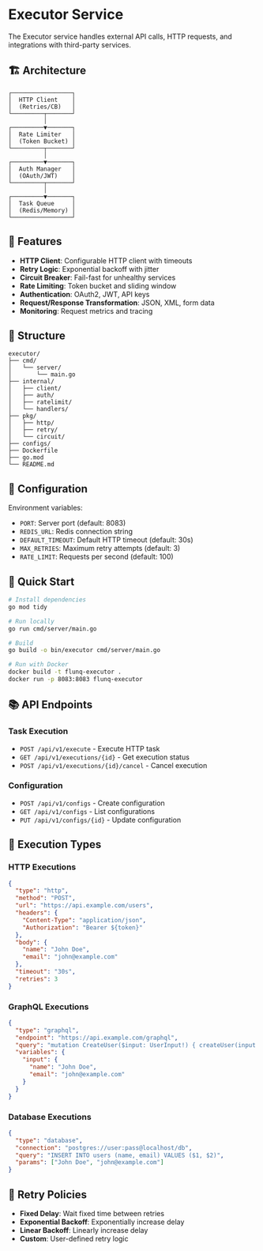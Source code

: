 # Executor Service

The Executor service handles external API calls, HTTP requests, and integrations with third-party services.

## 🏗️ Architecture

```
┌─────────────────┐
│  HTTP Client    │
│  (Retries/CB)   │
└─────────┬───────┘
          │
┌─────────▼───────┐
│  Rate Limiter   │
│  (Token Bucket) │
└─────────┬───────┘
          │
┌─────────▼───────┐
│  Auth Manager   │
│  (OAuth/JWT)    │
└─────────┬───────┘
          │
┌─────────▼───────┐
│  Task Queue     │
│  (Redis/Memory) │
└─────────────────┘
```

## 🚀 Features

- **HTTP Client**: Configurable HTTP client with timeouts
- **Retry Logic**: Exponential backoff with jitter
- **Circuit Breaker**: Fail-fast for unhealthy services
- **Rate Limiting**: Token bucket and sliding window
- **Authentication**: OAuth2, JWT, API keys
- **Request/Response Transformation**: JSON, XML, form data
- **Monitoring**: Request metrics and tracing

## 📁 Structure

```
executor/
├── cmd/
│   └── server/
│       └── main.go
├── internal/
│   ├── client/
│   ├── auth/
│   ├── ratelimit/
│   └── handlers/
├── pkg/
│   ├── http/
│   ├── retry/
│   └── circuit/
├── configs/
├── Dockerfile
├── go.mod
└── README.md
```

## 🔧 Configuration

Environment variables:
- `PORT`: Server port (default: 8083)
- `REDIS_URL`: Redis connection string
- `DEFAULT_TIMEOUT`: Default HTTP timeout (default: 30s)
- `MAX_RETRIES`: Maximum retry attempts (default: 3)
- `RATE_LIMIT`: Requests per second (default: 100)

## 🚀 Quick Start

```bash
# Install dependencies
go mod tidy

# Run locally
go run cmd/server/main.go

# Build
go build -o bin/executor cmd/server/main.go

# Run with Docker
docker build -t flunq-executor .
docker run -p 8083:8083 flunq-executor
```

## 📚 API Endpoints

### Task Execution
- `POST /api/v1/execute` - Execute HTTP task
- `GET /api/v1/executions/{id}` - Get execution status
- `POST /api/v1/executions/{id}/cancel` - Cancel execution

### Configuration
- `POST /api/v1/configs` - Create configuration
- `GET /api/v1/configs` - List configurations
- `PUT /api/v1/configs/{id}` - Update configuration

## 🔧 Execution Types

### HTTP Executions
```json
{
  "type": "http",
  "method": "POST",
  "url": "https://api.example.com/users",
  "headers": {
    "Content-Type": "application/json",
    "Authorization": "Bearer ${token}"
  },
  "body": {
    "name": "John Doe",
    "email": "john@example.com"
  },
  "timeout": "30s",
  "retries": 3
}
```

### GraphQL Executions
```json
{
  "type": "graphql",
  "endpoint": "https://api.example.com/graphql",
  "query": "mutation CreateUser($input: UserInput!) { createUser(input: $input) { id name } }",
  "variables": {
    "input": {
      "name": "John Doe",
      "email": "john@example.com"
    }
  }
}
```

### Database Executions
```json
{
  "type": "database",
  "connection": "postgres://user:pass@localhost/db",
  "query": "INSERT INTO users (name, email) VALUES ($1, $2)",
  "params": ["John Doe", "john@example.com"]
}
```

## 🔄 Retry Policies

- **Fixed Delay**: Wait fixed time between retries
- **Exponential Backoff**: Exponentially increase delay
- **Linear Backoff**: Linearly increase delay
- **Custom**: User-defined retry logic
